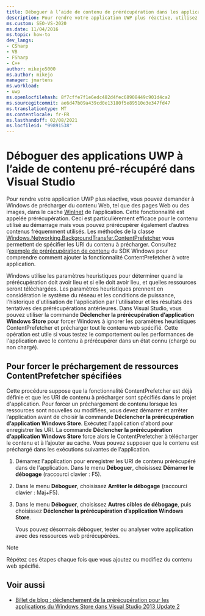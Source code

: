 ```yaml
---
title: Déboguer à l’aide de contenu de prérécupération dans les applications UWP | Microsoft Docs
description: Pour rendre votre application UWP plus réactive, utilisez ContentPrefetcher pour demander à Windows de prérécupérer du contenu Web.
ms.custom: SEO-VS-2020
ms.date: 11/04/2016
ms.topic: how-to
dev_langs:
- CSharp
- VB
- FSharp
- C++
author: mikejo5000
ms.author: mikejo
manager: jmartens
ms.workload:
- uwp
ms.openlocfilehash: 8f7cffe7f1e6edc482d4fec68908449c901d4ca2
ms.sourcegitcommit: ae6d47b09a439cd0e13180f5e89510e3e347fd47
ms.translationtype: MT
ms.contentlocale: fr-FR
ms.lasthandoff: 02/08/2021
ms.locfileid: "99891538"
---
```

# <a name="debug-uwp-apps-using-prefetched-content-in-visual-studio"></a>Déboguer des applications UWP à l’aide de contenu pré-récupéré dans Visual Studio

 Pour rendre votre application UWP plus réactive, vous pouvez demander à Windows de précharger du contenu Web, tel que des pages Web ou des images, dans le cache [WinInet](/windows/desktop/WinInet/about-wininet) de l’application. Cette fonctionnalité est appelée prérécupération. Ceci est particulièrement efficace pour le contenu utilisé au démarrage mais vous pouvez prérécupérer également d’autres contenus fréquemment utilisés. Les méthodes de la classe [Windows.Networking.BackgroundTransfer.ContentPrefetcher](/uwp/api/Windows.Networking.BackgroundTransfer.ContentPrefetcher) vous permettent de spécifier les URI du contenu à précharger. Consultez l’[exemple de prérécupération de contenu](https://code.msdn.microsoft.com/windowsapps/ContentPrefetcher-Sample-432c8309) du SDK Windows pour comprendre comment ajouter la fonctionnalité ContentPrefetcher à votre application.

 Windows utilise les paramètres heuristiques pour déterminer quand la prérécupération doit avoir lieu et si elle doit avoir lieu, et quelles ressources seront téléchargées. Les paramètres heuristiques prennent en considération le système du réseau et les conditions de puissance, l'historique d'utilisation de l'application par l'utilisateur et les résultats des tentatives des prérécupérations antérieures. Dans Visual Studio, vous pouvez utiliser la commande **Déclencher la prérécupération d’application Windows Store** pour forcer Windows à ignorer les paramètres heuristiques ContentPrefetcher et précharger tout le contenu web spécifié. Cette opération est utile si vous testez le comportement ou les performances de l'application avec le contenu à prérécupérer dans un état connu (chargé ou non chargé).

## <a name="to-force-preloading-of-contentprefetcher-specified-resources"></a>Pour forcer le préchargement de ressources ContentPrefetcher spécifiées
 Cette procédure suppose que la fonctionnalité ContentPrefetcher est déjà définie et que les URI de contenu à précharger sont spécifiés dans le projet d'application. Pour forcer un préchargement de contenu lorsque les ressources sont nouvelles ou modifiées, vous devez démarrer et arrêter l’application avant de choisir la commande **Déclencher la prérécupération d’application Windows Store**. Exécutez l'application d'abord pour enregistrer les URI. La commande **Déclencher la prérécupération d’application Windows Store** force alors le ContentPrefetcher à télécharger le contenu et à l’ajouter au cache. Vous pouvez supposer que le contenu est préchargé dans les exécutions suivantes de l'application.

1. Démarrez l'application pour enregistrer les URI de contenu prérécupéré dans de l'application. Dans le menu **Déboguer**, choisissez **Démarrer le débogage** (raccourci clavier : F5).

2. Dans le menu **Déboguer**, choisissez **Arrêter le débogage** (raccourci clavier : Maj+F5).

3. Dans le menu **Déboguer**, choisissez **Autres cibles de débogage**, puis choisissez **Déclencher la prérécupération d’application Windows Store**.

   Vous pouvez désormais déboguer, tester ou analyser votre application avec des ressources web prérécupérées.

> [!NOTE]
> Répétez ces étapes chaque fois que vous ajoutez ou modifiez du contenu web spécifié.

## <a name="see-also"></a>Voir aussi
- [Billet de blog : déclenchement de la prérécupération pour les applications du Windows Store dans Visual Studio 2013 Update 2](https://devblogs.microsoft.com/devops/triggering-prefetch-for-windows-store-apps-in-visual-studio-2013-update-2/)